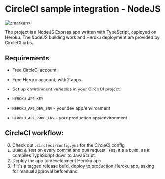 # CircleCI sample integration - NodeJS

[![zmarkan>](https://circleci.com/gh/zmarkan/circleci-sample-integrations-node.svg?style=svg)](<LINK>)

The project is a NodeJS Express app written with TypeScript, deployed on Heroku.
The NodeJS building work and Heroku deployment are provided by CircleCI orbs.

## Requirements

- Free CircleCI account
- Free Heroku account, with 2 apps 
- Set up environment variables in your CircleCI project: 

- `HEROKU_API_KEY`
- `HEROKU_API_DEV_ENV` - your dev app/environment
- `HEROKU_API_PROD_ENV` - your production app/environment

## CircleCI workflow:


0. Check out `.circleci/config.yml` for the CircleCI config
1. Build & Test on every commit and pull request. Yes, it's a build, as it compiles TypeScript down to JavaScript. 
2. Deploy the app to development Heroku app
3. If it's a tagged release build, deploy to production Heroku app, asking for manual approval beforehand
